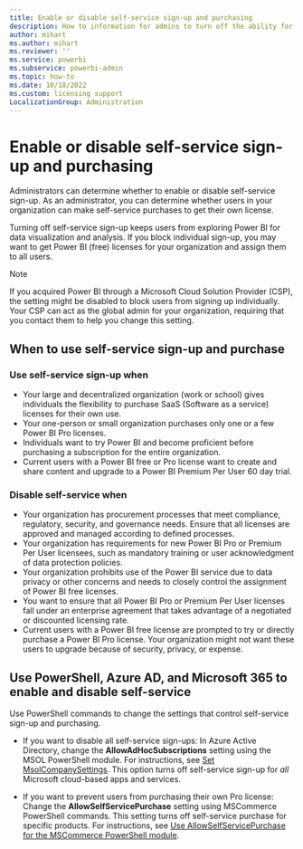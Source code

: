 ```yaml
---
title: Enable or disable self-service sign-up and purchasing
description: How to information for admins to turn off the ability for users to sign up for Power BI service and purchase or upgrade a license.
author: mihart
ms.author: mihart
ms.reviewer: ''
ms.service: powerbi
ms.subservice: powerbi-admin
ms.topic: how-to
ms.date: 10/18/2022
ms.custom: licensing support
LocalizationGroup: Administration
---
```

# Enable or disable self-service sign-up and purchasing

Administrators can determine whether to enable or disable self-service sign-up. As an administrator, you can determine whether users in your organization can make self-service purchases to get their own license.

Turning off self-service sign-up keeps users from exploring Power BI for data visualization and analysis. If you block individual sign-up, you may want to get Power BI (free) licenses for your organization and assign them to all users.

> [!NOTE]
>If you acquired Power BI through a Microsoft Cloud Solution Provider (CSP), the setting might be disabled to block users from signing up individually. Your CSP can act as the global admin for your organization, requiring that you contact them to help you change this setting.

## When to use self-service sign-up and purchase

### Use self-service sign-up when

- Your large and decentralized organization (work or school) gives individuals the flexibility to purchase SaaS (Software as a service) licenses for their own use.
- Your one-person or small organization purchases only one or a few Power BI Pro licenses.
- Individuals want to try Power BI and become proficient before purchasing a subscription for the entire organization.
- Current users with a Power BI free or Pro license want to create and share content and upgrade to a Power BI Premium Per User 60 day trial.

### Disable self-service when

- Your organization has procurement processes that meet compliance, regulatory, security, and governance needs. Ensure that all licenses are approved and managed according to defined processes.
- Your organization has requirements for new Power BI Pro or Premium Per User licensees, such as mandatory training or user acknowledgment of data protection policies.
- Your organization prohibits use of the Power BI service due to data privacy or other concerns and needs to closely control the assignment of Power BI free licenses.
- You want to ensure that all Power BI Pro or Premium Per User licenses fall under an enterprise agreement that takes advantage of a negotiated or discounted licensing rate.
- Current users with a Power BI free license are prompted to try or directly purchase a Power BI Pro license. Your organization might not want these users to upgrade because of security, privacy, or expense.


## Use PowerShell, Azure AD, and Microsoft 365 to enable and disable self-service

Use PowerShell commands to change the settings that control self-service sign-up and purchasing.

- If you want to disable all self-service sign-ups: In Azure Active Directory, change the **AllowAdHocSubscriptions** setting using the MSOL PowerShell module. For instructions, see [Set MsolCompanySettings](/powershell/module/msonline/set-msolcompanysettings). This option turns off self-service sign-up for *all* Microsoft cloud-based apps and services.

- If you want to prevent users from purchasing their own Pro license: Change the **AllowSelfServicePurchase** setting using MSCommerce PowerShell commands. This setting turns off self-service purchase for specific products. For instructions, see [Use AllowSelfServicePurchase for the MSCommerce PowerShell module](/microsoft-365/commerce/subscriptions/allowselfservicepurchase-powershell).

